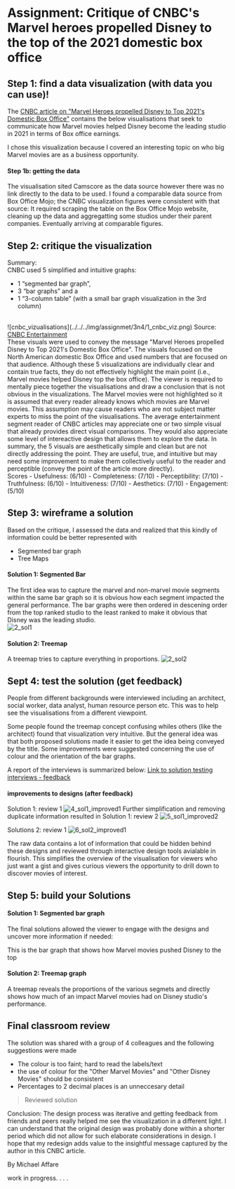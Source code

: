 # Assignment: Critique of CNBC's Marvel heroes propelled Disney to the top of the 2021 domestic box office


## Step 1: find a data visualization (with data you can use)!
The <a href="https://www.cnbc.com/2022/01/07/disney-topped-the-2021-domestic-box-office.html" target="_blank">CNBC article on "Marvel Heroes propelled Disney to Top 2021's Domestic Box Office"</a> contains the below visualisations that seek to communicate how Marvel movies helped Disney become the leading studio in 2021 in terms of Box office earnings.

I chose this visualization because I covered an interesting topic on who big Marvel movies are as a business opportunity.

#### Step 1b: getting the data
The visualisation sited Camscore as the data source however there was no link directly to the data to be used. 
I found a comparable data source from Box Office Mojo; the CNBC visualization figures were consistent with that source:
It required scraping the table on the Box Office Mojo website, cleaning up the data and aggregatting some studios under their parent companies.
Eventually arriving at comparable figures.


## Step 2: critique the visualization
Summary: <br/>
CNBC used 5 simplified and intuitive graphs:
- 1 “segmented bar graph”, 
- 3 “bar graphs” and a 
- 1 “3-column table” (with a small bar graph visualization in the 3rd column) 
<br/>
![cnbc_vizualisations](../../../img/assignmet/3n4/1_cnbc_viz.png)
Source: <a href="https://www.cnbc.com/2022/01/07/disney-topped-the-2021-domestic-box-office.html" target="_blank">CNBC Entertainment</a>
<br/>
These visuals were used to convey the message "Marvel Heroes propelled Disney to Top 2021's Domestic Box Office". 
The visuals focused on the North American domestic Box Office and used numbers that are focused on that audience.
Although these 5 visualizations are individually clear and contain true facts, they do not effectively highlight the main point (i.e., Marvel movies helped Disney top the box office). 
The viewer is required to mentally piece together the visualisations and draw a conclusion that is not obvious in the visualizations. 
The Marvel movies were not highlighted so it is assumed that every reader already knows which movies are Marvel movies. This assumption may cause readers who are not subject matter experts to miss the point of the visualisations.
The average entertainment segment reader of CNBC articles may appreciate one or two simple visual that already provides direct visual comparisons. They would also appreciate some level of intereactive design that allows them to explore the data.   
In summary, the 5 visuals are aesthetically simple and clean but are not directly addressing the point. 
They are useful, true, and intuitive but may need some improvement to make them collectively useful to the reader and perceptible (convey the point of the article more directly).
<br/>
Scores
- Usefulness: (6/10)
- Completeness: (7/10)
- Perceptibility: (7/10)
- Truthfulness: (6/10)
- Intuitiveness: (7/10)
- Aesthetics: (7/10)
- Engagement: (5/10)


## Step 3: wireframe a solution
Based on the critique, I assessed the data and realized that this kindly of information could be better represented with 
-  Segmented bar graph
-  Tree Maps

#### Solution 1: Segmented Bar
The first idea was to capture the marvel and non-marvel movie segments within the same bar graph so it is obvious how each segment impacted the general performance. 
The bar graphs were then ordered in descening order from the top ranked studio to the least ranked to make it obvious that Disney was the leading studio.<br/>
![2_sol1](../../../img/assignmet/3n4/2_sol1.png)


#### Solution 2: Treemap
A treemap tries to capture everything in proportions.
![2_sol2](../../../img/assignmet/3n4/3_sol2.png)



## Sept 4: test the solution (get feedback)
People from different backgrounds were interviewed including an architect, social worker, data analyst, human resource person etc. This was to help see the visualisations from a different viewpoint.

Some people found the treemap concept confusing whiles others (like the architect) found that visualization very intuitive. But the general idea was that both proposed solutions made it easier to get the idea being conveyed by the title. Some improvements were suggested concerning the use of colour and the orientation of the bar graphs.

A report of the interviews is summarized below:
<a href="https://docs.google.com/forms/d/19SKseS_ksZhfiW71MLcn495kR6TKzsdJsj6n60cgaVU/viewanalytics" target="_blank">Link to solution testing interviews - feedback</a>


#### improvements to designs (after feedback)
Solution 1: review 1
![4_sol1_improved1](../../../img/assignmet/3n4/4_sol1_improved1.jpg)
Further simplification and removing duplicate information resulted in 
Solution 1: review 2
![5_sol1_improved2](../../../img/assignmet/3n4/5_sol1_improved2.jpg)

Solutions 2: review 1
![6_sol2_improved1](../../../img/assignmet/3n4/6_sol2_improved1.jpg)

The raw data contains a lot of information that could be hidden behind these designs and reviewed through interactive design tools avialable in flourish. This simplifies the overview of the visualisation for viewers who just want a gist and gives curious viewers the opportunity to drill down to discover movies of interest.

## Step 5: build your Solutions

#### Solution 1: Segmented bar graph
The final solutions allowed the viewer to engage with the designs and uncover more information if needed:

This is the bar graph that shows how Marvel movies pushed Disney to the top
<div class="flourish-embed flourish-hierarchy" data-src="visualisation/11217477"><script src="https://public.flourish.studio/resources/embed.js"></script></div>

#### Solution 2: Treemap graph
A treemap reveals the proportions of the various segmets and directly shows how much of an impact Marvel movies had on Disney studio's performance. 
<div class="flourish-embed flourish-hierarchy" data-src="visualisation/11216182"><script src="https://public.flourish.studio/resources/embed.js"></script></div>



## Final classroom review
The solution was shared with a group of 4 colleagues and the following suggestions were made
- The colour is too faint;  hard to read the labels/text
- the use of colour for the "Other Marvel Movies" and "Other Disney Movies" should be consistent
- Percentages to 2 decimal places is an unneccesary detail

> Reviewed solution 
<div class="flourish-embed flourish-hierarchy" data-src="visualisation/11235444"><script src="https://public.flourish.studio/resources/embed.js"></script></div>


Conclusion:
The design process was iterative and getting feedback from friends and peers really helped me see the visualization in a different light.
I can understand that the original design was probably done within a shorter period which did not allow for such elaborate considerations in design. I hope that my redesign adds value to the insightful message captured by the author in this CNBC article.

By Michael Affare



work in progress. . . .